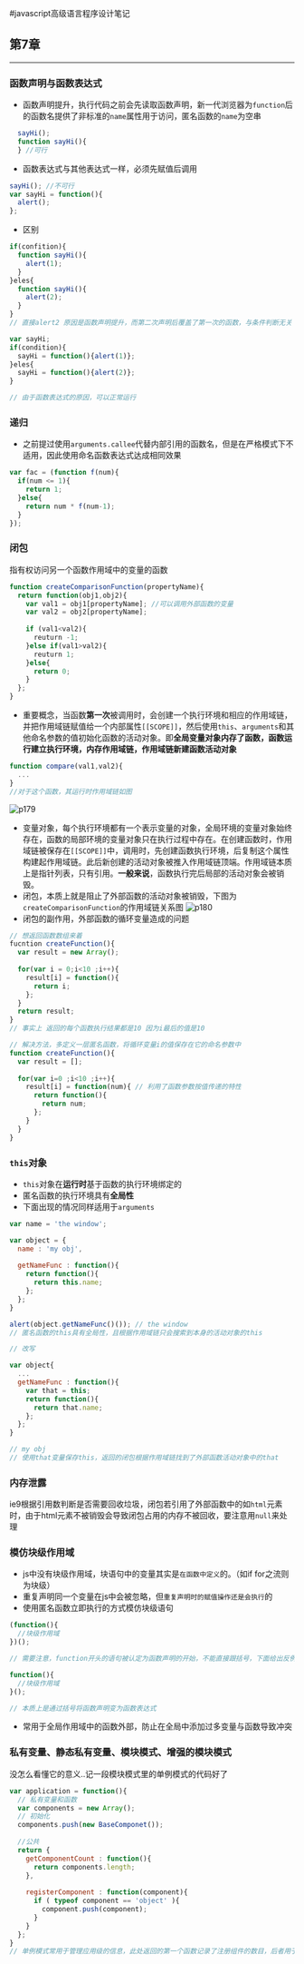 
#javascript高级语言程序设计笔记

## 第7章 
---
### 函数声明与函数表达式
* 函数声明提升，执行代码之前会先读取函数声明，新一代浏览器为`function`后的函数名提供了非标准的`name`属性用于访问，匿名函数的`name`为空串
```javascript
  sayHi();
  function sayHi(){
  } //可行
```
* 函数表达式与其他表达式一样，必须先赋值后调用
```javascript
sayHi(); //不可行
var sayHi = function(){
  alert();
};
```
* 区别
```javascript
if(confition){
  function sayHi(){
    alert(1);
  }
}eles{
  function sayHi(){
    alert(2);
  }
}
// 直接alert2 原因是函数声明提升，而第二次声明后覆盖了第一次的函数，与条件判断无关

var sayHi;
if(condition){
  sayHi = function(){alert(1)};
}eles{
  sayHi = function(){alert(2)};
}

// 由于函数表达式的原因，可以正常运行
```
### 递归
* 之前提过使用`arguments.callee`代替内部引用的函数名，但是在严格模式下不适用，因此使用命名函数表达式达成相同效果
```javascript
var fac = (function f(num){
  if(num <= 1){
    return 1;
  }else{
    return num * f(num-1);
  }
});
```

### 闭包
指有权访问另一个函数作用域中的变量的函数
```javascript
function createComparisonFunction(propertyName){
  return function(obj1,obj2){
    var val1 = obj1[propertyName]; //可以调用外部函数的变量
    var val2 = obj2[propertyName];
    
    if (val1<val2){
      reuturn -1;
    }else if(val1>val2){
      reuturn 1;
    }else{
      return 0;
    }
  };
}
```
* 重要概念，当函数**第一次**被调用时，会创建一个执行环境和相应的作用域链，并把作用域链赋值给一个内部属性`[[SCOPE]]`，然后使用`this`、`arguments`和其他命名参数的值初始化函数的活动对象。即**全局变量对象内存了函数，函数运行建立执行环境，内存作用域链，作用域链新建函数活动对象**
```javascript
function compare(val1,val2){
  ...
}
//对于这个函数，其运行时作用域链如图
```
![p179](http://ww2.sinaimg.cn/mw690/86444fb9gw1ewcgbwgkg2j20ey066aa7.jpg)

* 变量对象，每个执行环境都有一个表示变量的对象，全局环境的变量对象始终存在，函数的局部环境的变量对象只在执行过程中存在。在创建函数时，作用域链被保存在`[[SCOPE]]`中，调用时，先创建函数执行环境，后复制这个属性构建起作用域链。此后新创建的活动对象被推入作用域链顶端。作用域链本质上是指针列表，只有引用。**一般来说**，函数执行完后局部的活动对象会被销毁。
* 闭包，本质上就是阻止了外部函数的活动对象被销毁，下图为`createComparisonFunction`的作用域链关系图
![p180](http://ww2.sinaimg.cn/mw690/86444fb9jw1ewcgs2fi0vj20f60843yz.jpg)
* 闭包的副作用，外部函数的循环变量造成的问题
```javascript
// 想返回函数数组来着
fucntion createFunction(){
  var result = new Array();
  
  for(var i = 0;i<10 ;i++){
    result[i] = function(){
      return i;
    };
  }
  return result;
}
// 事实上 返回的每个函数执行结果都是10 因为i最后的值是10

// 解决方法，多定义一层匿名函数，将循环变量i的值保存在它的命名参数中
function createFunction(){
  var result = [];
  
  for(var i=0 ;i<10 ;i++){
    result[i] = function(num){ // 利用了函数参数按值传递的特性
      return function(){
        return num;
      };
    }
  }
}
```
### `this`对象
* `this`对象在**运行时**基于函数的执行环境绑定的
* 匿名函数的执行环境具有**全局性**
* 下面出现的情况同样适用于`arguments`
```javascript
var name = 'the window';

var object = {
  name : 'my obj',
  
  getNameFunc : function(){
    return function(){
      return this.name;
    };
  };
}

alert(object.getNameFunc()()); // the window 
// 匿名函数的this具有全局性，且根据作用域链只会搜索到本身的活动对象的this

// 改写

var object{
  ...
  getNameFunc : function(){
    var that = this;
    return function(){
      return that.name;
    };
  };
}

// my obj 
// 使用that变量保存this，返回的闭包根据作用域链找到了外部函数活动对象中的that
```
### 内存泄露
ie9根据引用数判断是否需要回收垃圾，闭包若引用了外部函数中的如`html`元素时，由于html元素不被销毁会导致闭包占用的内存不被回收，要注意用`null`来处理

### 模仿块级作用域
* js中没有块级作用域，块语句中的变量其实是``在函数中定义``的。（如if for之流则为块级）
* 重复声明同一个变量在js中会被忽略，但``重复声明时的赋值操作还是会执行``的
* 使用匿名函数立即执行的方式模仿块级语句
```javascript
(function(){
  //块级作用域
})();

// 需要注意，function开头的语句被认定为函数声明的开始，不能直接跟括号，下面给出反例

function(){
  //块级作用域
}();

// 本质上是通过括号将函数声明变为函数表达式
```
* 常用于全局作用域中的函数外部，防止在全局中添加过多变量与函数导致冲突

### 私有变量、静态私有变量、模块模式、增强的模块模式
没怎么看懂它的意义..记一段模块模式里的单例模式的代码好了
```javascript
var application = function(){
  // 私有变量和函数
  var components = new Array();
  // 初始化
  components.push(new BaseComponet());
  
  //公共
  return {
    getComponentCount : function(){
      return components.length;
    },
    
    registerComponent : function(component){
      if ( typeof component == 'object' ){
        component.push(component);
      }
    }
  };
}
// 单例模式常用于管理应用级的信息，此处返回的第一个函数记录了注册组件的数目，后者用于注册新组建
```
